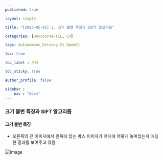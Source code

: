 ```yaml
---
published: true

layout: single

title: "[2023-05-01] 1. 크기 불변 특징과 SIFT 알고리즘"

categories: [Devcourse-TIL, CV]

tags: Autonomous_Driving CV OpenCV

toc: true

toc_label : 목차

toc_sticky: true

author_profile: false

sidebar :
    nav : "docs"
---
```


### 크기 불변 특징과 SIFT 알고리즘



#### 크기 불변 특징

- 오른쪽의 큰 이미지에서 왼쪽에 있는 박스 이미지가 어디에 어떻게 놓여있는지 매칭한 결과를 보여주고 있음

![image](https://user-images.githubusercontent.com/116723552/235525748-118ccb05-c8bd-434c-9eda-b246d90faf2e.png)
